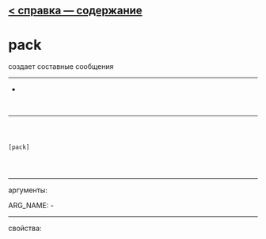 [< справка — содержание](index.html)
---

# pack


создает составные сообщения

---

-
<br>


---


```



[pack]


            
```

---
аргументы:

ARG_NAME: -<br>

---
свойства:


